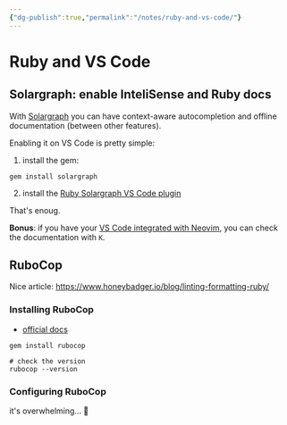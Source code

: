 ```yaml
---
{"dg-publish":true,"permalink":"/notes/ruby-and-vs-code/"}
---
```


# Ruby and VS Code

## Solargraph: enable InteliSense and Ruby docs

With [Solargraph](https://solargraph.org) you can have context-aware autocompletion and offline documentation (between other features).

Enabling it on VS Code is pretty simple:

1. install the gem:
```shell
gem install solargraph
```
2. install the [Ruby Solargraph VS Code plugin](https://marketplace.visualstudio.com/items?itemName=castwide.solargraph)

That's enoug.

**Bonus**: if you have your [VS Code integrated with Neovim](https://marketplace.visualstudio.com/items?itemName=asvetliakov.vscode-neovim), you can check the documentation with `K`.



## RuboCop

Nice article: <https://www.honeybadger.io/blog/linting-formatting-ruby/>


### Installing RuboCop

- [official docs](https://docs.rubocop.org/rubocop/installation.html)

```shell
gem install rubocop

# check the version
rubocop --version
```


### Configuring RuboCop

it's overwhelming... 🥵
